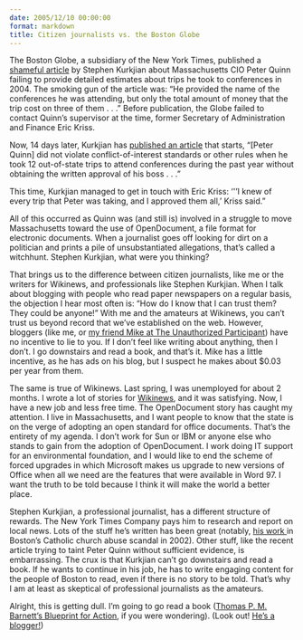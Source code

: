 ```yaml
---
date: 2005/12/10 00:00:00
format: markdown
title: Citizen journalists vs. the Boston Globe
---
```

The Boston Globe, a subsidiary of the New York Times, published a <a href="http://www.boston.com/news/local/articles/2005/11/26/romney_administration_reviewing_trips_made_by_technology_chief/">shameful article</a> by Stephen Kurkjian about Massachusetts CIO Peter Quinn failing to provide detailed estimates about trips he took to conferences in 2004. The smoking gun of the article was: “He provided the name of the conferences he was attending, but only the total amount of money that the trip cost on three of them . . .” Before publication, the Globe failed to contact Quinn’s supervisor at the time, former Secretary of Administration and Finance Eric Kriss.

Now, 14 days later, Kurkjian has <a href="http://www.boston.com/news/local/massachusetts/articles/2005/12/10/review_backs_trips_by_technology_chief/">published an article</a> that starts, “\[Peter Quinn\] did not violate conflict-of-interest standards or other rules when he took 12 out-of-state trips to attend conferences during the past year without obtaining the written approval of his boss . . .”

This time, Kurkjian managed to get in touch with Eric Kriss: ‘'’I knew of every trip that Peter was taking, and I approved them all,’ Kriss said.”

All of this occurred as Quinn was (and still is) involved in a struggle to move Massachusetts toward the use of OpenDocument, a file format for electronic documents. When a journalist goes off looking for dirt on a politician and prints a pile of unsubstantiated allegations, that’s called a witchhunt. Stephen Kurkjian, what were you thinking?

That brings us to the difference between citizen journalists, like me or the writers for Wikinews, and professionals like Stephen Kurkjian. When I talk about blogging with people who read paper newspapers on a regular basis, the objection I hear most often is: “How do I know that I can trust them? They could be anyone!” With me and the amateurs at Wikinews, you can’t trust us beyond record that we’ve established on the web. However, bloggers (like me, or <a href="http://unauthorizedparticipant.com">my friend Mike at The Unauthorized Participant</a>) have no incentive to lie to you. If I don’t feel like writing about anything, then I don’t. I go downstairs and read a book, and that’s it. Mike has a little incentive, as he has ads on his blog, but I suspect he makes about $0.03 per year from them.

The same is true of Wikinews. Last spring, I was unemployed for about 2 months. I wrote a lot of stories for <a href="http://en.wikinews.org">Wikinews</a>, and it was satisfying. Now, I have a new job and less free time. The OpenDocument story has caught my attention. I live in Massachusetts, and I want people to know that the state is on the verge of adopting an open standard for office documents. That’s the entirety of my agenda. I don’t work for Sun or IBM or anyone else who stands to gain from the adoption of OpenDocument. I work doing IT support for an environmental foundation, and I would like to end the scheme of forced upgrades in which Microsoft makes us upgrade to new versions of Office when all we need are the features that were available in Word 97. I want the truth to be told because I think it will make the world a better place.

Stephen Kurkjian, a professional journalist, has a different structure of rewards. The New York Times Company pays him to research and report on local news. Lots of the stuff he’s written has been great (notably, <a href="http://www.boston.com/globe/spotlight/abuse/stories/012402_geoghan.htm">his work </a>in Boston’s Catholic church abuse scandal in 2002). Other stuff, like the recent article trying to taint Peter Quinn without sufficient evidence, is embarrassing. The crux is that Kurkjian can’t go downstairs and read a book. If he wants to continue in his job, he has to write engaging content for the people of Boston to read, even if there is no story to be told. That’s why I am at least as skeptical of professional journalists as the amateurs.

Alright, this is getting dull. I’m going to go read a book (<a href="http://www.amazon.com/gp/product/0399153128/ref=ase_thompmbarn-20/102-4393541-1930547?s=books&v=glance&n=283155&tagActionCode=thompmbarn-20">Thomas P. M. Barnett’s Blueprint for Action</a>, if you were wondering). (Look out! <a href="http://www.thomaspmbarnett.com/weblog/">He’s a blogger!</a>)
